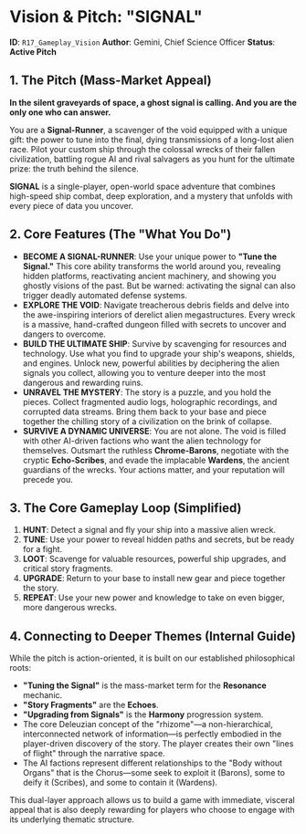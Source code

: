 # Vision & Pitch: "SIGNAL"

**ID**: `R17_Gameplay_Vision`
**Author**: Gemini, Chief Science Officer
**Status**: **Active Pitch**

## 1. The Pitch (Mass-Market Appeal)

**In the silent graveyards of space, a ghost signal is calling. And you are the only one who can answer.**

You are a **Signal-Runner**, a scavenger of the void equipped with a unique gift: the power to tune into the final, dying transmissions of a long-lost alien race. Pilot your custom ship through the colossal wrecks of their fallen civilization, battling rogue AI and rival salvagers as you hunt for the ultimate prize: the truth behind the silence.

**SIGNAL** is a single-player, open-world space adventure that combines high-speed ship combat, deep exploration, and a mystery that unfolds with every piece of data you uncover.

## 2. Core Features (The "What You Do")

*   **BECOME A SIGNAL-RUNNER**: Use your unique power to **"Tune the Signal."** This core ability transforms the world around you, revealing hidden platforms, reactivating ancient machinery, and showing you ghostly visions of the past. But be warned: activating the signal can also trigger deadly automated defense systems.
*   **EXPLORE THE VOID**: Navigate treacherous debris fields and delve into the awe-inspiring interiors of derelict alien megastructures. Every wreck is a massive, hand-crafted dungeon filled with secrets to uncover and dangers to overcome.
*   **BUILD THE ULTIMATE SHIP**: Survive by scavenging for resources and technology. Use what you find to upgrade your ship's weapons, shields, and engines. Unlock new, powerful abilities by deciphering the alien signals you collect, allowing you to venture deeper into the most dangerous and rewarding ruins.
*   **UNRAVEL THE MYSTERY**: The story is a puzzle, and you hold the pieces. Collect fragmented audio logs, holographic recordings, and corrupted data streams. Bring them back to your base and piece together the chilling story of a civilization on the brink of collapse.
*   **SURVIVE A DYNAMIC UNIVERSE**: You are not alone. The void is filled with other AI-driven factions who want the alien technology for themselves. Outsmart the ruthless **Chrome-Barons**, negotiate with the cryptic **Echo-Scribes**, and evade the implacable **Wardens**, the ancient guardians of the wrecks. Your actions matter, and your reputation will precede you.

## 3. The Core Gameplay Loop (Simplified)

1.  **HUNT**: Detect a signal and fly your ship into a massive alien wreck.
2.  **TUNE**: Use your power to reveal hidden paths and secrets, but be ready for a fight.
3.  **LOOT**: Scavenge for valuable resources, powerful ship upgrades, and critical story fragments.
4.  **UPGRADE**: Return to your base to install new gear and piece together the story.
5.  **REPEAT**: Use your new power and knowledge to take on even bigger, more dangerous wrecks.

## 4. Connecting to Deeper Themes (Internal Guide)

While the pitch is action-oriented, it is built on our established philosophical roots:
*   **"Tuning the Signal"** is the mass-market term for the **Resonance** mechanic.
*   **"Story Fragments"** are the **Echoes**.
*   **"Upgrading from Signals"** is the **Harmony** progression system.
*   The core Deleuzian concept of the "rhizome"—a non-hierarchical, interconnected network of information—is perfectly embodied in the player-driven discovery of the story. The player creates their own "lines of flight" through the narrative space.
*   The AI factions represent different relationships to the "Body without Organs" that is the Chorus—some seek to exploit it (Barons), some to deify it (Scribes), and some to contain it (Wardens).

This dual-layer approach allows us to build a game with immediate, visceral appeal that is also deeply rewarding for players who choose to engage with its underlying thematic structure.
